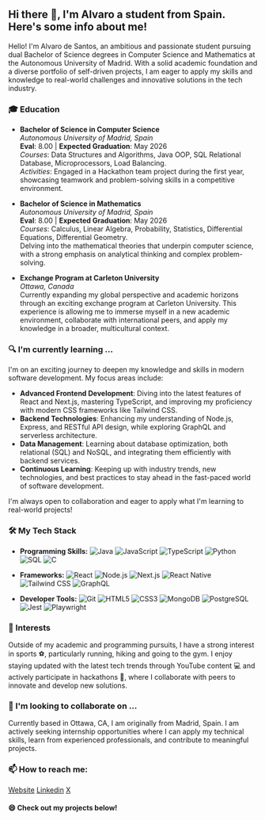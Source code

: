 ## Hi there 👋, I'm Alvaro a student from Spain. Here's some info about me!

Hello! I'm Alvaro de Santos, an ambitious and passionate student pursuing dual Bachelor of Science degrees in Computer Science and Mathematics at the Autonomous University of Madrid. With a solid academic foundation and a diverse portfolio of self-driven projects, I am eager to apply my skills and knowledge to real-world challenges and innovative solutions in the tech industry.

### 🎓 Education

- **Bachelor of Science in Computer Science**  
  *Autonomous University of Madrid, Spain*  
  **Eval**: 8.00 | **Expected Graduation**: May 2026  
  *Courses*: Data Structures and Algorithms, Java OOP, SQL Relational Database, Microprocessors, Load Balancing.  
  *Activities*: Engaged in a Hackathon team project during the first year, showcasing teamwork and problem-solving skills in a competitive environment.

- **Bachelor of Science in Mathematics**  
  *Autonomous University of Madrid, Spain*  
  **Eval**: 8.00 | **Expected Graduation**: May 2026  
  *Courses*: Calculus, Linear Algebra, Probability, Statistics, Differential Equations, Differential Geometry.  
  Delving into the mathematical theories that underpin computer science, with a strong emphasis on analytical thinking and complex problem-solving.

- **Exchange Program at Carleton University**  
  *Ottawa, Canada*  
  Currently expanding my global perspective and academic horizons through an exciting exchange program at Carleton University. This experience is allowing me to immerse myself in a new academic environment, collaborate with international peers, and apply my knowledge in a broader, multicultural context.

### 🔍 I'm currently learning ...

I'm on an exciting journey to deepen my knowledge and skills in modern software development. My focus areas include:

- **Advanced Frontend Development**: Diving into the latest features of React and Next.js, mastering TypeScript, and improving my proficiency with modern CSS frameworks like Tailwind CSS.
- **Backend Technologies**: Enhancing my understanding of Node.js, Express, and RESTful API design, while exploring GraphQL and serverless architecture.
- **Data Management**: Learning about database optimization, both relational (SQL) and NoSQL, and integrating them efficiently with backend services.
- **Continuous Learning**: Keeping up with industry trends, new technologies, and best practices to stay ahead in the fast-paced world of software development.

I'm always open to collaboration and eager to apply what I'm learning to real-world projects!

### 🛠 My Tech Stack

- **Programming Skills:**
  ![Java](https://img.shields.io/badge/Java-ED8B00?logo=oracle&logoColor=white)
  ![JavaScript](https://img.shields.io/badge/JavaScript-323330?logo=javascript&logoColor=F7DF1E)
  ![TypeScript](https://img.shields.io/badge/TypeScript-3178C6?logo=typescript&logoColor=white)
  ![Python](https://img.shields.io/badge/Python-306998?logo=python&logoColor=FFD43B)
  ![SQL](https://img.shields.io/badge/SQL-4479A1?logo=postgresql&logoColor=white)
  ![C](https://img.shields.io/badge/C-00599C?logo=c&logoColor=white)

- **Frameworks:**
  ![React](https://img.shields.io/badge/React-20232a?logo=react&logoColor=61DAFB)
  ![Node.js](https://img.shields.io/badge/Node.js-339933?logo=node.js&logoColor=white)
  ![Next.js](https://img.shields.io/badge/Next.js-000000?logo=nextdotjs&logoColor=white)
  ![React Native](https://img.shields.io/badge/React_Native-20232a?logo=react&logoColor=61DAFB)
  ![Tailwind CSS](https://img.shields.io/badge/Tailwind_CSS-38B2AC?logo=tailwind-css&logoColor=white)
  ![GraphQL](https://img.shields.io/badge/GraphQL-E10098?logo=graphql&logoColor=white)

- **Developer Tools:**
  ![Git](https://img.shields.io/badge/Git-F05032?logo=git&logoColor=white)
  ![HTML5](https://img.shields.io/badge/HTML5-E34F26?logo=html5&logoColor=white)
  ![CSS3](https://img.shields.io/badge/CSS3-1572B6?logo=css3&logoColor=white)
  ![MongoDB](https://img.shields.io/badge/MongoDB-47A248?logo=mongodb&logoColor=white)
  ![PostgreSQL](https://img.shields.io/badge/PostgreSQL-336791?logo=postgresql&logoColor=white)
  ![Jest](https://img.shields.io/badge/Jest-C21325?logo=jest&logoColor=white)
  ![Playwright](https://img.shields.io/badge/Playwright-2EAD33?logo=microsoft-playwright&logoColor=white)

### 🌱 Interests

Outside of my academic and programming pursuits, I have a strong interest in sports ⚽, particularly running, hiking and going to the gym. I enjoy staying updated with the latest tech trends through YouTube content 💻 and actively participate in hackathons 🚀, where I collaborate with peers to innovate and develop new solutions.

### 👯 I'm looking to collaborate on ...

Currently based in Ottawa, CA, I am originally from Madrid, Spain. I am actively seeking internship opportunities where I can apply my technical skills, learn from experienced professionals, and contribute to meaningful projects.
### 📫 How to reach me:
<a href="https://personal-webpage-lovat-ten.vercel.app/">Website</a>
<a href="http://www.linkedin.com/in/álvaro-de-santos-de-la-pedraja-101391308">Linkedin</a>
<a href="https://x.com/alvarodesants">X</a>

#### 😄 Check out my projects below!

<!--
**Alvarixxs/Alvarixxs** is a ✨ _special_ ✨ repository because its `README.md` (this file) appears on your GitHub profile.

Here are some ideas to get you started:

- 🔭 I’m currently working on ...
- 🌱 I’m currently learning ...
- 👯 I’m looking to collaborate on ...
- 🤔 I’m looking for help with ...
- 💬 Ask me about ...
- 📫 How to reach me: ...
- 😄 Pronouns: ...
hey
- ⚡ Fun fact: ...
-->
